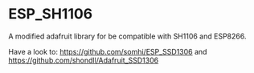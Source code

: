 # ESP_SH1106
A modified adafruit library for be compatible with SH1106 and ESP8266.

Have a look to:
https://github.com/somhi/ESP_SSD1306
and
https://github.com/shondll/Adafruit_SSD1306


